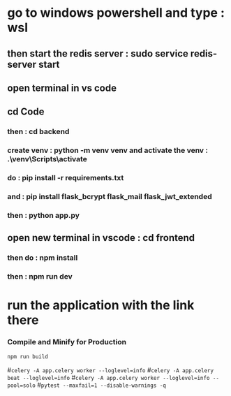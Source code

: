 # go to windows powershell and type : wsl
## then start the redis server :  sudo service redis-server start


## open terminal in vs code
## cd Code
### then : cd backend 
### create venv : python -m venv venv    and  activate the venv : .\venv\Scripts\activate
### do : pip install -r requirements.txt 
### and : pip install flask_bcrypt flask_mail flask_jwt_extended
### then : python app.py



## open new terminal in vscode : cd frontend
### then do : npm install
### then : npm run dev 
# run the application with the link there 

### Compile and Minify for Production

```sh
npm run build
```




#`celery -A app.celery worker --loglevel=info`
#`celery -A app.celery beat --loglevel=info`
#`celery -A app.celery worker --loglevel=info --pool=solo`
#`pytest --maxfail=1 --disable-warnings -q`